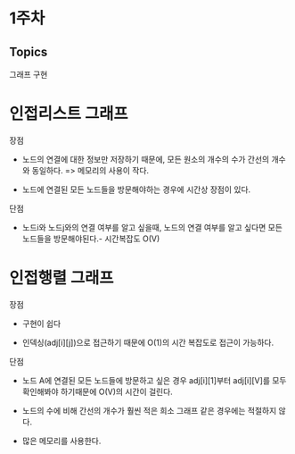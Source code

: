 # 1주차
## Topics
그래프 구현

# 인접리스트 그래프
장점

- 노드의 연결에 대한 정보만 저장하기 때문에, 모든 원소의 개수의 수가 간선의 개수와 동일하다. => 메모리의 사용이 작다.

- 노드에 연결된 모든 노드들을 방문해야하는 경우에 시간상 장점이 있다.


단점

- 노드i와 노드j와의 연결 여부를 알고 싶을때, 노드의 연결 여부를 알고 싶다면 모든 노드들을 방문해야된다.- 시간복잡도 O(V)

# 인접행렬 그래프

장점

- 구현이 쉽다

- 인덱싱(adj[i][j])으로 접근하기 때문에 O(1)의 시간 복잡도로 접근이 가능하다.


단점

- 노드 A에 연결된 모든 노드들에 방문하고 싶은 경우 adj[i][1]부터 adj[i][V]를 모두 확인해봐야 하기때문에 O(V)의 시간이 걸린다.

- 노드의 수에 비해 간선의 개수가 훨씬 적은 희소 그래프 같은 경우에는 적절하지 않다.
- 많은 메모리를 사용한다.